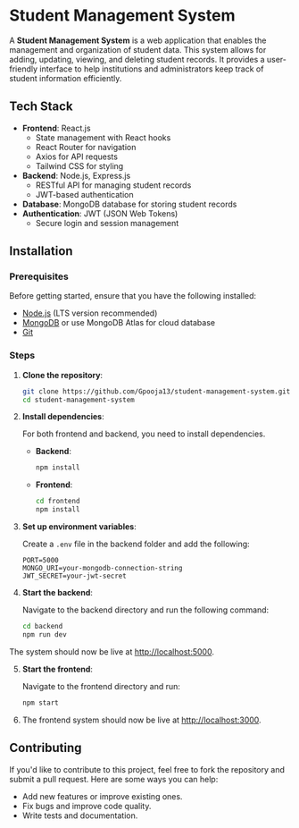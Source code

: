 # Student Management System

A **Student Management System** is a web application that enables the management and organization of student data. This system allows for adding, updating, viewing, and deleting student records. It provides a user-friendly interface to help institutions and administrators keep track of student information efficiently.

## Tech Stack

- **Frontend**: React.js
  - State management with React hooks
  - React Router for navigation
  - Axios for API requests
  - Tailwind CSS for styling
- **Backend**: Node.js, Express.js
  - RESTful API for managing student records
  - JWT-based authentication
- **Database**: MongoDB database for storing student records
- **Authentication**: JWT (JSON Web Tokens)
  - Secure login and session management

## Installation

### Prerequisites

Before getting started, ensure that you have the following installed:

- [Node.js](https://nodejs.org/) (LTS version recommended)
- [MongoDB](https://www.mongodb.com/) or use MongoDB Atlas for cloud database
- [Git](https://git-scm.com/)

### Steps

1. **Clone the repository**:

   ```bash
   git clone https://github.com/Gpooja13/student-management-system.git
   cd student-management-system
   ```

2. **Install dependencies**:

   For both frontend and backend, you need to install dependencies.

   - **Backend**:

     ```bash
     npm install
     ```

   - **Frontend**:

     ```bash
     cd frontend
     npm install
     ```

3. **Set up environment variables**:

   Create a `.env` file in the backend folder and add the following:

   ```
   PORT=5000
   MONGO_URI=your-mongodb-connection-string
   JWT_SECRET=your-jwt-secret
   ```

4. **Start the backend**:

   Navigate to the backend directory and run the following command:

   ```bash
   cd backend
   npm run dev
   ```
The system should now be live at [http://localhost:5000](http://localhost:5000).

5. **Start the frontend**:

   Navigate to the frontend directory and run:

   ```bash
   npm start
   ```

6. The frontend system should now be live at [http://localhost:3000](http://localhost:3000).


## Contributing

If you'd like to contribute to this project, feel free to fork the repository and submit a pull request. Here are some ways you can help:

- Add new features or improve existing ones.
- Fix bugs and improve code quality.
- Write tests and documentation.
